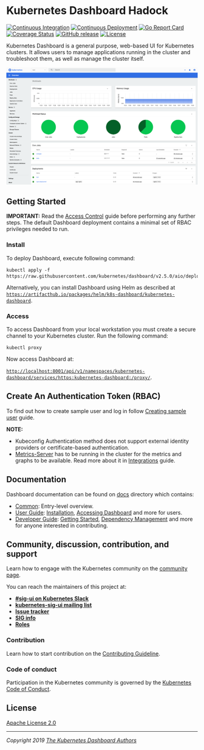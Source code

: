 # Kubernetes Dashboard Hadock

[![Continuous Integration](https://github.com/kubernetes/dashboard/workflows/Continuous%20Integration/badge.svg)](https://github.com/kubernetes/dashboard/actions?query=workflow%3A%22Continuous+Integration%22)
[![Continuous Deployment](https://github.com/kubernetes/dashboard/workflows/Continuous%20Deployment/badge.svg)](https://github.com/kubernetes/dashboard/actions?query=workflow%3A%22Continuous+Deployment%22)
[![Go Report Card](https://goreportcard.com/badge/github.com/kubernetes/dashboard)](https://goreportcard.com/report/github.com/kubernetes/dashboard)
[![Coverage Status](https://codecov.io/github/kubernetes/dashboard/coverage.svg?branch=master)](https://codecov.io/github/kubernetes/dashboard?branch=master)
[![GitHub release](https://img.shields.io/github/release/kubernetes/dashboard.svg)](https://github.com/kubernetes/dashboard/releases/latest)
[![License](https://img.shields.io/badge/License-Apache%202.0-blue.svg)](https://github.com/kubernetes/dashboard/blob/master/LICENSE)

Kubernetes Dashboard is a general purpose, web-based UI for Kubernetes clusters. It allows users to manage applications running in the cluster and troubleshoot them, as well as manage the cluster itself.

![Dashboard UI workloads page](docs/images/dashboard-ui.png)

## Getting Started

**IMPORTANT:** Read the [Access Control](docs/user/access-control/README.md) guide before performing any further steps. The default Dashboard deployment contains a minimal set of RBAC privileges needed to run.

### Install

To deploy Dashboard, execute following command:

```shell
kubectl apply -f https://raw.githubusercontent.com/kubernetes/dashboard/v2.5.0/aio/deploy/recommended.yaml
```

Alternatively, you can install Dashboard using Helm as described at [`https://artifacthub.io/packages/helm/k8s-dashboard/kubernetes-dashboard`](https://artifacthub.io/packages/helm/k8s-dashboard/kubernetes-dashboard).

### Access

To access Dashboard from your local workstation you must create a secure channel to your Kubernetes cluster. Run the following command:

```shell
kubectl proxy
```
Now access Dashboard at:

[`http://localhost:8001/api/v1/namespaces/kubernetes-dashboard/services/https:kubernetes-dashboard:/proxy/`](
http://localhost:8001/api/v1/namespaces/kubernetes-dashboard/services/https:kubernetes-dashboard:/proxy/).

## Create An Authentication Token (RBAC)
To find out how to create sample user and log in follow [Creating sample user](docs/user/access-control/creating-sample-user.md) guide.

**NOTE:**
* Kubeconfig Authentication method does not support external identity providers or certificate-based authentication.
* [Metrics-Server](https://github.com/kubernetes-sigs/metrics-server) has to be running in the cluster for the metrics and graphs to be available. Read more about it in [Integrations](docs/user/integrations.md) guide.

## Documentation

Dashboard documentation can be found on [docs](docs/README.md) directory which contains:

* [Common](docs/common/README.md): Entry-level overview.
* [User Guide](docs/user/README.md): [Installation](docs/user/installation.md), [Accessing Dashboard](docs/user/accessing-dashboard/README.md) and more for users.
* [Developer Guide](docs/developer/README.md): [Getting Started](docs/developer/getting-started.md), [Dependency Management](docs/developer/dependency-management.md) and more for anyone interested in contributing.

## Community, discussion, contribution, and support

Learn how to engage with the Kubernetes community on the [community page](http://kubernetes.io/community/).

You can reach the maintainers of this project at:

* [**#sig-ui on Kubernetes Slack**](https://kubernetes.slack.com)
* [**kubernetes-sig-ui mailing list** ](https://groups.google.com/forum/#!forum/kubernetes-sig-ui)
* [**Issue tracker**](https://github.com/kubernetes/dashboard/issues)
* [**SIG info**](https://github.com/kubernetes/community/tree/master/sig-ui)
* [**Roles**](ROLES.md)

### Contribution

Learn how to start contribution on the [Contributing Guideline](CONTRIBUTING.md).

### Code of conduct

Participation in the Kubernetes community is governed by the [Kubernetes Code of Conduct](code-of-conduct.md).

## License

[Apache License 2.0](https://github.com/kubernetes/dashboard/blob/master/LICENSE)

----
_Copyright 2019 [The Kubernetes Dashboard Authors](https://github.com/kubernetes/dashboard/graphs/contributors)_
